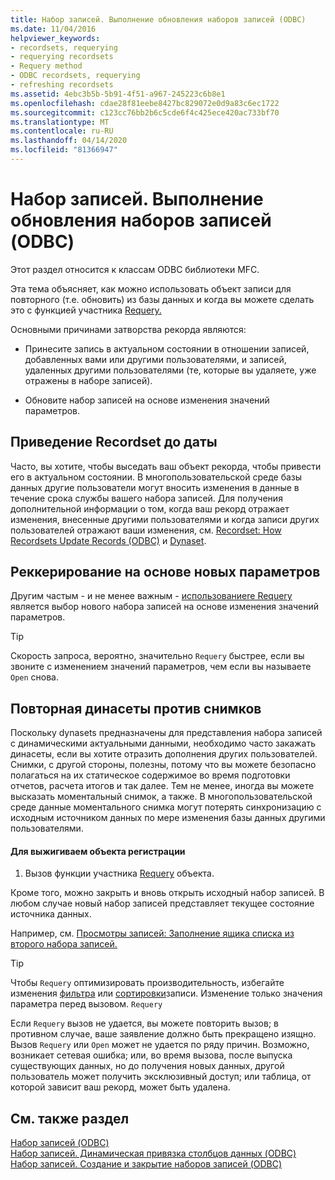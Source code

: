 ```yaml
---
title: Набор записей. Выполнение обновления наборов записей (ODBC)
ms.date: 11/04/2016
helpviewer_keywords:
- recordsets, requerying
- requerying recordsets
- Requery method
- ODBC recordsets, requerying
- refreshing recordsets
ms.assetid: 4ebc3b5b-5b91-4f51-a967-245223c6b8e1
ms.openlocfilehash: cdae28f81eebe8427bc829072e0d9a83c6ec1722
ms.sourcegitcommit: c123cc76bb2b6c5cde6f4c425ece420ac733bf70
ms.translationtype: MT
ms.contentlocale: ru-RU
ms.lasthandoff: 04/14/2020
ms.locfileid: "81366947"
---
```

# <a name="recordset-requerying-a-recordset-odbc"></a>Набор записей. Выполнение обновления наборов записей (ODBC)

Этот раздел относится к классам ODBC библиотеки MFC.

Эта тема объясняет, как можно использовать объект записи для повторного (т.е. обновить) из базы данных и когда вы можете сделать это с функцией участника [Requery.](../../mfc/reference/crecordset-class.md#requery)

Основными причинами затворства рекорда являются:

- Принесите запись в актуальном состоянии в отношении записей, добавленных вами или другими пользователями, и записей, удаленных другими пользователями (те, которые вы удаляете, уже отражены в наборе записей).

- Обновите набор записей на основе изменения значений параметров.

## <a name="bringing-the-recordset-up-to-date"></a><a name="_core_bringing_the_recordset_up_to_date"></a>Приведение Recordset до даты

Часто, вы хотите, чтобы выседать ваш объект рекорда, чтобы привести его в актуальном состоянии. В многопользовательской среде базы данных другие пользователи могут вносить изменения в данные в течение срока службы вашего набора записей. Для получения дополнительной информации о том, когда ваш рекорд отражает изменения, внесенные другими пользователями и когда записи других пользователей отражают ваши изменения, см. [Recordset: How Recordsets Update Records (ODBC)](../../data/odbc/recordset-how-recordsets-update-records-odbc.md) и [Dynaset](../../data/odbc/dynaset.md).

## <a name="requerying-based-on-new-parameters"></a><a name="_core_requerying_based_on_new_parameters"></a>Реккерирование на основе новых параметров

Другим частым - и не менее важным - [использованиеre Requery](../../mfc/reference/crecordset-class.md#requery) является выбор нового набора записей на основе изменения значений параметров.

> [!TIP]
> Скорость запроса, вероятно, значительно `Requery` быстрее, если вы звоните с изменением значений параметров, чем если вы называете `Open` снова.

## <a name="requerying-dynasets-vs-snapshots"></a><a name="_core_requerying_dynasets_vs.._snapshots"></a>Повторная динасеты против снимков

Поскольку dynasets предназначены для представления набора записей с динамическими актуальными данными, необходимо часто закажать динасеты, если вы хотите отразить дополнения других пользователей. Снимки, с другой стороны, полезны, потому что вы можете безопасно полагаться на их статическое содержимое во время подготовки отчетов, расчета итогов и так далее. Тем не менее, иногда вы можете высказать моментальный снимок, а также. В многопользовательской среде данные моментального снимка могут потерять синхронизацию с исходным источником данных по мере изменения базы данных другими пользователями.

#### <a name="to-requery-a-recordset-object"></a>Для выжигиваем объекта регистрации

1. Вызов функции участника [Requery](../../mfc/reference/crecordset-class.md#requery) объекта.

Кроме того, можно закрыть и вновь открыть исходный набор записей. В любом случае новый набор записей представляет текущее состояние источника данных.

Например, см. [Просмотры записей: Заполнение ящика списка из второго набора записей.](../../data/filling-a-list-box-from-a-second-recordset-mfc-data-access.md)

> [!TIP]
> Чтобы `Requery` оптимизировать производительность, избегайте изменения [фильтра](../../data/odbc/recordset-filtering-records-odbc.md) или [сортировки](../../data/odbc/recordset-sorting-records-odbc.md)записи. Изменение только значения параметра перед вызовом. `Requery`

Если `Requery` вызов не удается, вы можете повторить вызов; в противном случае, ваше заявление должно быть прекращено изящно. Вызов `Requery` или `Open` может не удается по ряду причин. Возможно, возникает сетевая ошибка; или, во время вызова, после выпуска существующих данных, но до получения новых данных, другой пользователь может получить эксклюзивный доступ; или таблица, от которой зависит ваш рекорд, может быть удалена.

## <a name="see-also"></a>См. также раздел

[Набор записей (ODBC)](../../data/odbc/recordset-odbc.md)<br/>
[Набор записей. Динамическая привязка столбцов данных (ODBC)](../../data/odbc/recordset-dynamically-binding-data-columns-odbc.md)<br/>
[Набор записей. Создание и закрытие наборов записей (ODBC)](../../data/odbc/recordset-creating-and-closing-recordsets-odbc.md)
